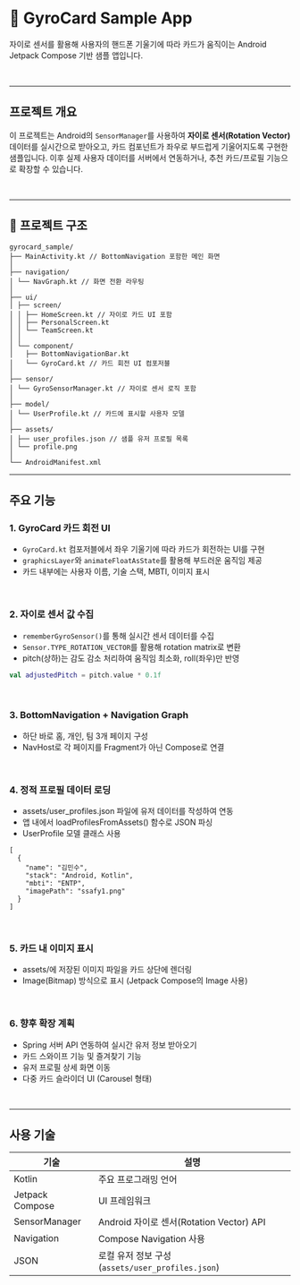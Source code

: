 # 📱 GyroCard Sample App

자이로 센서를 활용해 사용자의 핸드폰 기울기에 따라 카드가 움직이는 Android Jetpack Compose 기반 샘플 앱입니다.

<br>

---

## 프로젝트 개요

이 프로젝트는 Android의 `SensorManager`를 사용하여 **자이로 센서(Rotation Vector)** 데이터를 실시간으로 받아오고, 카드 컴포넌트가 좌우로 부드럽게 기울어지도록 구현한 샘플입니다. 이후 실제 사용자 데이터를 서버에서 연동하거나, 추천 카드/프로필 기능으로 확장할 수 있습니다.

<br>

---

## 📁 프로젝트 구조
```
gyrocard_sample/
├── MainActivity.kt // BottomNavigation 포함한 메인 화면
│
├── navigation/
│ └── NavGraph.kt // 화면 전환 라우팅
│
├── ui/
│ ├── screen/
│ │ ├── HomeScreen.kt // 자이로 카드 UI 포함
│ │ ├── PersonalScreen.kt
│ │ └── TeamScreen.kt
│ │
│ └── component/
│   ├── BottomNavigationBar.kt
│   └── GyroCard.kt // 카드 회전 UI 컴포저블
│
├── sensor/
│ └── GyroSensorManager.kt // 자이로 센서 로직 포함
│
├── model/
│ └── UserProfile.kt // 카드에 표시할 사용자 모델
│
├── assets/
│ ├── user_profiles.json // 샘플 유저 프로필 목록
│ └── profile.png
│
└── AndroidManifest.xml
```

---

## 주요 기능

### 1. GyroCard 카드 회전 UI

- `GyroCard.kt` 컴포저블에서 좌우 기울기에 따라 카드가 회전하는 UI를 구현
- `graphicsLayer`와 `animateFloatAsState`를 활용해 부드러운 움직임 제공
- 카드 내부에는 사용자 이름, 기술 스택, MBTI, 이미지 표시

<br>

### 2. 자이로 센서 값 수집

- `rememberGyroSensor()`를 통해 실시간 센서 데이터를 수집
- `Sensor.TYPE_ROTATION_VECTOR`를 활용해 rotation matrix로 변환
- pitch(상하)는 감도 감소 처리하여 움직임 최소화, roll(좌우)만 반영

```kotlin
val adjustedPitch = pitch.value * 0.1f
```

<br>

### 3. BottomNavigation + Navigation Graph

- 하단 바로 홈, 개인, 팀 3개 페이지 구성
- NavHost로 각 페이지를 Fragment가 아닌 Compose로 연결

<br>

### 4. 정적 프로필 데이터 로딩

- assets/user_profiles.json 파일에 유저 데이터를 작성하여 연동
- 앱 내에서 loadProfilesFromAssets() 함수로 JSON 파싱
- UserProfile 모델 클래스 사용

```
[
  {
    "name": "김민수",
    "stack": "Android, Kotlin",
    "mbti": "ENTP",
    "imagePath": "ssafy1.png"
  }
]
```

<br>

### 5. 카드 내 이미지 표시

- assets/에 저장된 이미지 파일을 카드 상단에 렌더링
- Image(Bitmap) 방식으로 표시 (Jetpack Compose의 Image 사용)

<br>

### 6. 향후 확장 계획

- Spring 서버 API 연동하여 실시간 유저 정보 받아오기
- 카드 스와이프 기능 및 즐겨찾기 기능
- 유저 프로필 상세 화면 이동
- 다중 카드 슬라이더 UI (Carousel 형태)

<br>

---

## 사용 기술

| 기술              | 설명                                                       |
|------------------|------------------------------------------------------------|
| Kotlin           | 주요 프로그래밍 언어                                       |
| Jetpack Compose  | UI 프레임워크                                               |
| SensorManager    | Android 자이로 센서(Rotation Vector) API                  |
| Navigation       | Compose Navigation 사용                                    |
| JSON             | 로컬 유저 정보 구성 (`assets/user_profiles.json`)         |

